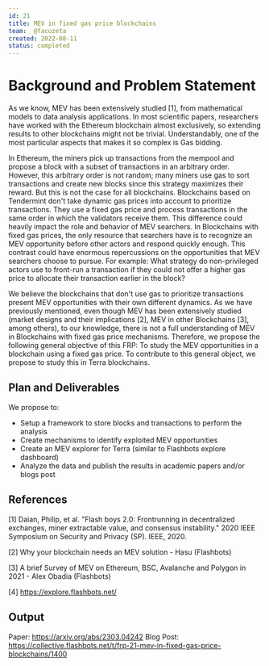```yaml
---
id: 21
title: MEV in fixed gas price blockchains
team:  @facuzeta
created: 2022-08-11
status: completed
---
```


# Background and Problem Statement

As we know, MEV has been extensively studied [1], from mathematical models to data analysis applications. In most scientific papers, researchers have worked with the Ethereum blockchain almost exclusively, so extending results to other blockchains might not be trivial. Understandably, one of the most particular aspects that makes it so complex is Gas bidding.

In Ethereum, the miners pick up transactions from the mempool and propose a block with a subset of transactions in an arbitrary order. However, this arbitrary order is not random; many miners use gas to sort transactions and create new blocks since this strategy maximizes their reward. But this is not the case for all blockchains. Blockchains based on Tendermint don't take dynamic gas prices into account to prioritize transactions. They use a fixed gas price and process transactions in the same order in which the validators receive them. This difference could heavily impact the role and behavior of MEV searchers. In Blockchains with fixed gas prices, the only resource that searchers have is to recognize an MEV opportunity before other actors and respond quickly enough. This contrast could have enormous repercussions on the opportunities that MEV searchers choose to pursue. For example: What strategy do non-privileged actors use to front-run a transaction if they could not offer a higher gas price to allocate their transaction earlier in the block? 

We believe the blockchains that don't use gas to prioritize transactions present MEV opportunities with their own different dynamics. As we have previously mentioned, even though MEV has been extensively studied  (market designs and their implications [2], MEV in other Blockchains [3], among others), to our knowledge, there is not a full understanding of MEV in Blockchains with fixed gas price mechanisms. Therefore, we propose the following general objective of this FRP: To study the MEV opportunities in a blockchain using a fixed gas price. To contribute to this general object, we propose to study this in Terra blockchains.

## Plan and Deliverables

We propose to:

- Setup a framework to store blocks and transactions to perform the analysis
- Create mechanisms to identify exploited MEV opportunities
- Create an MEV explorer for Terra (similar to Flashbots explore dashboard)
- Analyze the data and publish the results in academic papers and/or blogs post


## References

[1] Daian, Philip, et al. "Flash boys 2.0: Frontrunning in decentralized exchanges, miner extractable value, and consensus instability." 2020 IEEE Symposium on Security and Privacy (SP). IEEE, 2020.

[2] Why your blockchain needs an MEV solution - Hasu (Flashbots)

[3] A brief Survey of MEV on Ethereum, BSC, Avalanche and Polygon in 2021 - Alex Obadia (Flashbots) 

[4] https://explore.flashbots.net/ 

## Output
Paper: https://arxiv.org/abs/2303.04242
Blog Post: https://collective.flashbots.net/t/frp-21-mev-in-fixed-gas-price-blockchains/1400
